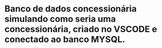 # Banco de dados concessionária simulando como seria uma concessionária, criado no VSCODE e conectado ao banco MYSQL.
